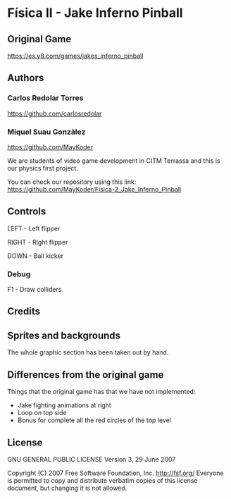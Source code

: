 # Física II - Jake Inferno Pinball

## Original Game
https://es.y8.com/games/jakes_inferno_pinball


## Authors

### Carlos Redolar Torres
https://github.com/carlosredolar

### Miquel Suau Gonzàlez
https://github.com/MayKoder


We are students of video game development in CITM Terrassa and this is our physics first project.  

You can check our repository using this link: https://github.com/MayKoder/Fisica-2_Jake_Inferno_Pinball


## Controls 

LEFT - Left flipper

RIGHT - Right flipper

DOWN - Ball kicker


### Debug

F1 - Draw colliders


## Credits

## Sprites and backgrounds
The whole graphic section has been taken out by hand.


## Differences from the original game
Things that the original game has that we have not implemented:
- Jake fighting animations at right
- Loop on top side
- Bonus for complete all the red circles of the top level


## License 

GNU GENERAL PUBLIC LICENSE
                       Version 3, 29 June 2007

 Copyright (C) 2007 Free Software Foundation, Inc. <http://fsf.org/>
 Everyone is permitted to copy and distribute verbatim copies
 of this license document, but changing it is not allowed.



